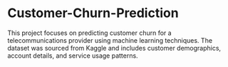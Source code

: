 # Customer-Churn-Prediction
This project focuses on predicting customer churn for a telecommunications provider using machine learning techniques. The dataset was sourced from Kaggle and includes customer demographics, account details, and service usage patterns.
